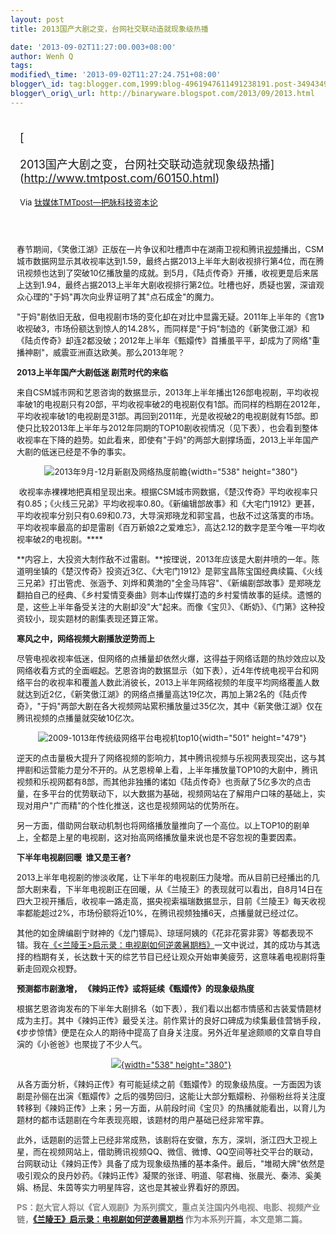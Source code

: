 ```yaml
--- 
layout: post 
title: 2013国产大剧之变，台网社交联动造就现象级热播

date: '2013-09-02T11:27:00.003+08:00' 
author: Wenh Q
tags:
modified\_time: '2013-09-02T11:27:24.751+08:00' 
blogger\_id: tag:blogger.com,1999:blog-4961947611491238191.post-3494349935426521301
blogger\_orig\_url: http://binaryware.blogspot.com/2013/09/2013.html
---
```

<div style="margin: 10px; padding: 5px;">

<div style="font-size: 18px;">

[

2013国产大剧之变，台网社交联动造就现象级热播](http://www.tmtpost.com/60150.html)

</div>

<div style="font-size: 13px;">

Via [钛媒体TMTpost—把脉科技资本论](http://www.tmtpost.com/)

</div>

</div>

<div style="font-size: 13px; padding: 15px 0 10px 10px;">

春节期间，《笑傲江湖》正版在一片争议和吐槽声中在湖南卫视和腾讯[视频](http://www.tmtpost.com/tag/%E8%A7%86%E9%A2%91 "查看 视频 中的全部文章")播出，CSM城市数据网显示其收视率达到1.59，最终占据2013上半年大剧收视排行第4位，而在腾讯视频也达到了突破10亿播放量的成就。到5月，《陆贞传奇》开播，收视更是后来居上达到1.94，最终占据2013上半年大剧收视排行第2位。吐槽也好，质疑也罢，深谙观众心理的"于妈"再次向业界证明了其"点石成金"的魔力。

"于妈"剧依旧无敌，但电视剧市场的变化却在对比中显露无疑。2011年上半年的《宫1》收视破3，市场份额达到惊人的14.28%，而同样是"于妈"制造的《新笑傲江湖》和《陆贞传奇》却连2都没破；2012年上半年《甄嬛传》首播虽平平，却成为了网络"重播神剧"，威震亚洲直达欧美。那么2013年呢？



**2013上半年国产大剧低迷 剧荒时代的来临**

来自CSM城市网和艺恩咨询的数据显示，2013年上半年播出126部电视剧，平均收视率破1的电视剧只有20部，平均收视率破2的电视剧仅有1部。而同样的档期在2012年，平均收视率破1的电视剧是31部。再回到2011年，光是收视破2的电视剧就有15部。即使只比较2013年上半年与2012年同期的TOP10剧收视情况（见下表），也会看到整体收视率在下降的趋势。如此看来，即使有"于妈"的两部大剧撑场面，2013上半年国产大剧的低迷已经是不争的事实。

<div align="left" style="text-align: center;">

![2013年9月-12月新剧及网络热度前瞻](http://www.tmtpost.com/wp-content/uploads/2013/08/137784181379.jpg){width="538"
height="380"}

</div>

<div align="left">

 收视率赤裸裸地把真相呈现出来。根据CSM城市网数据，《楚汉传奇》平均收视率只有0.85；《火线三兄弟》平均收视率0.80。《新编辑部故事》和《大宅门1912》更甚，平均收视率分别只有0.69和0.73，大导演郑晓龙和郭宝昌，也敌不过这落寞的市场。平均收视率最高的却是雷剧《百万新娘2之爱难忘》，高达2.12的数字是至今唯一平均收视率破2的电视剧。****

</div>

**内容上，大投资大制作敌不过雷剧。**按理说，2013年应该是大剧井喷的一年。陈道明坐镇的《楚汉传奇》投资近3亿、《大宅门1912》是郭宝昌陈宝国经典续篇、《火线三兄弟》打出管虎、张涵予、刘烨和黄渤的"全金马阵容"、《新编剧部故事》是郑晓龙翻拍自己的经典、《乡村爱情变奏曲》则本山传媒打造的乡村爱情故事的延续。遗憾的是，这些上半年备受关注的大剧却没"大"起来。而像《宝贝》、《断奶》、《门第》这种投资较小，现实题材的剧集表现还算正常。



**寒风之中，网络视频大剧播放逆势而上**

尽管电视收视率低迷，但网络的点播量却依然火爆，这得益于网络话题的热炒效应以及网络收看方式的全面崛起。艺恩咨询的数据显示（如下表），近4年传统电视平台和网络平台的收视率和覆盖人数此消彼长，2013上半年网络视频的年度平均网络覆盖人数就达到近2亿，《新笑傲江湖》的网络点播量高达19亿次，再加上第2名的《陆贞传奇》，"于妈"两部大剧在各大视频网站累积播放量过35亿次，其中《新笑傲江湖》仅在腾讯视频的点播量就突破10亿次。

<div align="center">

 ![2009-1013年传统级网络平台电视机top10](http://www.tmtpost.com/wp-content/uploads/2013/08/137784182334.jpg){width="501"
height="479"}

</div>

逆天的点击量极大提升了网络视频的影响力，其中腾讯视频与乐视网表现突出，这与其押剧和运营能力是分不开的。从艺恩榜单上看，上半年播放量TOP10的大剧中，腾讯视频和乐视网都有8部，而其他非独播的诸如《陆贞传奇》也贡献了5亿多次的点击量，在多平台的优势联动下，以大数据为基础，视频网站在了解用户口味的基础上，实现对用户"广而精"的个性化推送，这也是视频网站的优势所在。

另一方面，借助网台联动机制也将网络播放量推向了一个高位。以上TOP10的剧单上，全都是上星的电视剧，这对抬高网络播放量来说也是不容忽视的重要因素。



**下半年电视剧回暖  谁又是王者?**

2013上半年电视剧的惨淡收尾，让下半年的电视剧压力陡增。而从目前已经播出的几部大剧来看，下半年电视剧正在回暖，从《兰陵王》的表现就可以看出，自8月14日在四大卫视开播后，收视率一路走高，据央视索福瑞数据显示，目前《兰陵王》每天收视率都能超过2%，市场份额将近10%，在腾讯视频独播6天，点播量就已经过亿。

其他的如金牌编剧宁财神的《龙门镖局》、琼瑶阿姨的《花非花雾非雾》等都表现不错。我在[《&lt;兰陵王&gt;启示录：电视剧如何逆袭暑期档》](http://www.tmtpost.com/58248.html "点击查看《<兰陵王>启示录：电视剧如何逆袭暑期档》全文")一文中说过，其的成功与其选择的档期有关，长达数十天的综艺节目已经让观众开始审美疲劳，这意味着电视剧将重新走回观众视野。



**预测都市剧激增， 《辣妈正传》或将延续《甄嬛传》的现象级热度**

根据艺恩咨询发布的下半年大剧排名（如下表），我们看以出都市情感和古装爱情题材成为主打。其中《辣妈正传》最受关注。前作累计的良好口碑成为续集最佳营销手段，《步步惊情》便是在众人的期待中提高了自身关注度。另外近年星途颇顺的文章自导自演的《小爸爸》也聚拢了不少人气。

<div style="text-align: center;">

[![](http://www.tmtpost.com/wp-content/uploads/2013/08/137784181379.jpg){width="538"
height="380"}](http://www.tmtpost.com/?attachment_id=60142)

</div>

从各方面分析，《辣妈正传》有可能延续之前《甄嬛传》的现象级热度。一方面因为该剧是孙俪在出演《甄嬛传》之后的强势回归，这能让大部分甄嬛粉、孙俪粉丝将关注度转移到《辣妈正传》上来；另一方面，从前段时间《宝贝》的热播就能看出，以育儿为题材的都市话题剧在今年表现亮眼，该题材的用户基础已经非常牢靠。

此外，话题剧的运营上已经非常成熟，该剧将在安徽，东方，深圳，浙江四大卫视上星，而在视频网站上，借助腾讯视频QQ、微信、微博、QQ空间等社交平台的联动，台网联动让《辣妈正传》具备了成为现象级热播的基本条件。最后，"堆砌大牌"依然是吸引观众的良丹妙药。《辣妈正传》凝聚的张译、明道、邬君梅、张晨光、秦沛、奚美娟、杨昆、朱茵等实力明星阵容，这也是其被业界看好的原因。

<div style="text-align: left;">

**<span
style="color: #888888;">PS：赵大官人将以《官人观剧》为系列撰文，重点关注国内外电视、电影、视频产业链，[《兰陵王》启示录：电视剧如何逆袭暑期档](http://www.tmtpost.com/58248.html)
作为本系列开篇，本文是第二篇。</span>**

</div>

</div>
